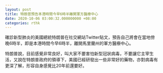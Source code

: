 ```yaml
---
layout: post
title: 特朗普預告本港時間今早6時半離開軍方醫療中心
date: 2020-10-06 03:00:32.000000000 +08:00
categories: rthk
---
```


確診新型肺炎的美國總統特朗普在社交網站Twitter貼文，預告自己將會在當地傍晚6時半，即是本港時間今早6時半，離開馬里蘭州的軍方醫療中心。

特朗普說，目前感覺非常良好，叫大家不要害怕新型冠狀病毒，不要讓它主宰生活，又說在特朗普政府的領導下，美國已經研發出一些非常好的藥物，亦對病毒有更深了解，形容自身感覺比20年前還要好。
